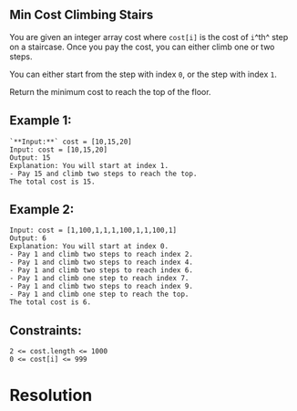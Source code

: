 ## Min Cost Climbing Stairs

You are given an integer array cost where `cost[i]` is the cost of `i`^th^ step on a staircase. Once you pay the cost, you can either climb one or two steps.

You can either start from the step with index `0`, or the step with index `1`.

Return the minimum cost to reach the top of the floor.

## Example 1:

```
`**Input:**` cost = [10,15,20]
Input: cost = [10,15,20]
Output: 15
Explanation: You will start at index 1.
- Pay 15 and climb two steps to reach the top.
The total cost is 15.
```

## Example 2:

```
Input: cost = [1,100,1,1,1,100,1,1,100,1]
Output: 6
Explanation: You will start at index 0.
- Pay 1 and climb two steps to reach index 2.
- Pay 1 and climb two steps to reach index 4.
- Pay 1 and climb two steps to reach index 6.
- Pay 1 and climb one step to reach index 7.
- Pay 1 and climb two steps to reach index 9.
- Pay 1 and climb one step to reach the top.
The total cost is 6.
```

## Constraints:

```
2 <= cost.length <= 1000
0 <= cost[i] <= 999
```

# Resolution

[](https://github.com/davydsonsantana/algorithms-ts/blob/master/src/problems/min-cost-climbing-stairs/graph-visualization.jpg?raw=true)
